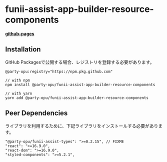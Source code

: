 # funii-assist-app-builder-resource-components

**[github-pages](https://party-opu.github.io/funii-assist-app-builder-resource-components/)**

## Installation

GitHub Packagesで公開する場合、レジストリを登録する必要があります。

```
@party-opu:registry="https://npm.pkg.github.com"
```

```
// with npm
npm install @party-opu/funii-assist-app-builder-resource-components

// with yarn
yarn add @party-opu/funii-assist-app-builder-resource-components
```

## Peer Dependencies

ライブラリを利用するために、下記ライブラリをインストールする必要があります。

```
"@party-opu/funii-assist-types": ">=0.2.15", // FIXME
"react": ">=16.9.0",
"react-dom": ">=16.9.0",
"styled-components": ">=5.2.1",
```

